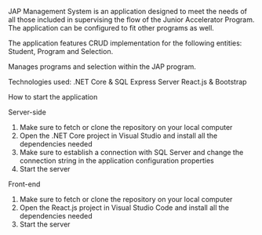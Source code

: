 JAP Management System is an application designed to meet the needs of all those included in supervising the flow of the Junior Accelerator Program. The application can be configured to fit other programs as well.

The application features CRUD implementation for the following entities: Student, Program and Selection.

Manages programs and selection within the JAP program.

Technologies used: .NET Core & SQL Express Server React.js & Bootstrap

How to start the application 

Server-side
1. Make sure to fetch or clone the repository on your local computer
2. Open the .NET Core project in Visual Studio and install all the dependencies needed
3. Make sure to establish a connection with SQL Server and change the connection string in the application configuration properties
4. Start the server

Front-end
1. Make sure to fetch or clone the repository on your local computer
2. Open the React.js project in Visual Studio Code and install all the dependencies needed
3. Start the server
